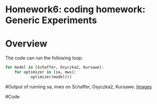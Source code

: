 
# Homework6: coding homework:  Generic Experiments

# Overview

The code can run the following loop:

```python
for model in [Schaffer, Osyczka2, Kursawe]:
    for optimizer in [sa, mws]:
           optimizer(model())
```

#Output of running sa, mws on Schaffer, Osyczka2, Kursawe.
[Images](img/)

#Code
